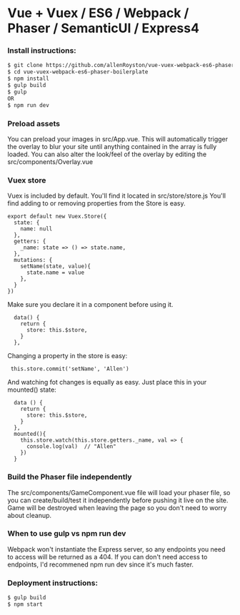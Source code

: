 # Vue + Vuex / ES6 / Webpack / Phaser / SemanticUI / Express4

### Install instructions:
```sh
$ git clone https://github.com/allenRoyston/vue-vuex-webpack-es6-phaser-boilerplate.git
$ cd vue-vuex-webpack-es6-phaser-boilerplate
$ npm install
$ gulp build
$ gulp  
OR
$ npm run dev
```
### Preload assets 
You can preload your images in src/App.vue.  This will automatically trigger the overlay to blur your site until anything contained in the array is fully loaded.  You can also alter the look/feel of the overlay by editing the src/components/Overlay.vue

### Vuex store
Vuex is included by default. You'll find it located in src/store/store.js
You'll find adding to or removing properties from the Store is easy.  
```
export default new Vuex.Store({
  state: {
    name: null
  },
  getters: {
    _name: state => () => state.name,
  },
  mutations: {
    setName(state, value){
      state.name = value
    },
  }
})

```

Make sure you declare it in a component before using it.  
```
  data() {
    return {
      store: this.$store,
    }
  },
```

Changing a property in the store is easy:
```
 this.store.commit('setName', 'Allen')
```

And watching fot changes is equally as easy.  Just place this in your mounted() state:
```
  data () {
    return {
      store: this.$store,
    }
  },
  mounted(){
    this.store.watch(this.store.getters._name, val => {
      console.log(val)  // "Allen"
    })
  }
```


### Build the Phaser file independently
The src/components/GameComponent.vue file will load your phaser file, so you can create/build/test it independently before pushing it live on the site.  Game will be destroyed when leaving the page so you don't need to worry about cleanup.  

### When to use gulp vs npm run dev
Webpack won't instantiate the Express server, so any endpoints you need to access will be returned as a 404.  If you can don't need access to endpoints, I'd recommened npm run dev since it's much faster.  

### Deployment instructions:
```sh
$ gulp build
$ npm start
```
